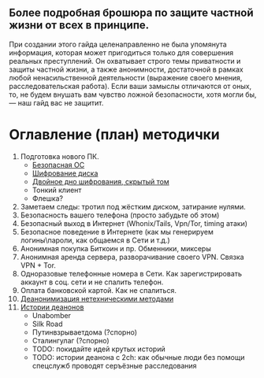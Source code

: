## Более подробная брошюра по защите частной жизни от всех в принципе.

При создании этого гайда целенаправленно не была упомянута информация, которая может пригодиться только для совершения реальных преступлений. Он охватывает строго темы приватности и защиты частной жизни, а также анонимности, достаточной в рамках любой ненасильственной деятельности (выражение своего мнения, расследовательская работа). 
Если ваши замыслы отличаются от оных, то, не будем внушать вам чувство ложной безопасности, хотя могли бы, — наш гайд вас не защитит.

# Оглавление (план) методички

1. Подготовка нового ПК. 
    * [Безопасная ОС](os.md)
    * [Шифрование диска](drive_encrypt.md)
    * [Двойное дно шифрования, скрытый том](hidden_drive.md)
    * Тонкий клиент
    * Флешка?
1. Заметаем следы: тротил под жёстким диском, затирание нулями.
1. Безопасность вашего телефона (просто забудьте об этом)
2. Безопасный выход в Интернет (Whonix/Tails, Vpn/Tor, timing атаки)
3. Безопасное поведение в Интернете (как мы генерируем логины\пароли, как общаемся в Сети и т.д.) 
4. Анонимная покупка Биткоин и пр. Обменники, миксеры
5. Анонимная аренда сервера, разворачивание своего VPN. Связка VPN + Tor. 
6. Одноразовые телефонные номера в Сети. Как зарегистрировать аккаунт в соц. сети и не спалить телефон.
7. Оплата банковской картой. Как не спалиться.
8. [Деанонимизация нетехническими методами](deanon.md)
9. [Истории деанонов](histories.md)
    * Unabomber
    * Silk Road
    * Путинвзрываетдома (?спорно)
    * Сталингулаг (?спорно)
    * TODO: покидайте идей крутых историй
    * TODO: истории деанона с 2ch: как обычные люди без помощи спецслужб проводят серъёзные расследования

